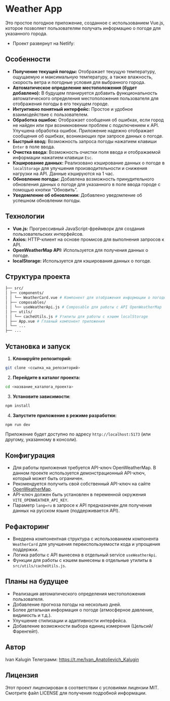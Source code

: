 # Weather App

Это простое погодное приложение, созданное с использованием Vue.js, которое позволяет пользователям получать информацию о погоде для указанного города.

- Проект развернут на Netlify:

## Особенности

- **Получение текущей погоды:** Отображает текущую температуру, ощущаемую и максимальную температуру, а также влажность, скорость ветра и погодные условия для выбранного города.
- **Автоматическое определение местоположения (будет добавлено):** В будущем планируется добавить функциональность автоматического определения местоположения пользователя для отображения погоды в его текущем городе.
- **Интуитивно понятный интерфейс:** Простое и удобное взаимодействие с пользователем.
- **Обработка ошибок:** Отображает сообщения об ошибках, если город не найден или при возникновении проблем с подключением к API. Улучшена обработка ошибок. Приложение надежно отображает сообщения об ошибках, возникающих при запросе данных о погоде.
- **Быстрый ввод:** Возможность запроса погоды нажатием клавиши `Enter` в поле ввода.
- **Очистка ввода:** Возможность очистки поля ввода и отображаемой информации нажатием клавиши `Esc`.
- **Кэширование данных:** Реализовано кэширование данных о погоде в `localStorage` для улучшения производительности и снижения нагрузки на API. Данные кэшируются на 1 час.
- **Обновление погоды:** Добавлена возможность принудительного обновления данных о погоде для указанного в поле ввода городе с помощью кнопки “Обновить”.
- **Уведомление об обновлении:** Добавлено уведомление об успешном обновлении погоды.

## Технологии

- **Vue.js:** Прогрессивный JavaScript-фреймворк для создания пользовательских интерфейсов.
- **Axios:** HTTP-клиент на основе промисов для выполнения запросов к API.
- **OpenWeatherMap API:** Используется для получения данных о погоде.
- **localStorage:** Используется для кэширования данных о погоде.

## Структура проекта

```bash
├── src/
│ ├── components/
│ │ └── WeatherCard.vue # Компонент для отображения информации о погоде
│ ├── composables/
│ │ └── useWeatherApi.js # Composable для работы с API OpenWeatherMap
│ ├── utils/
│ │ └── cacheUtils.js # Утилиты для работы с кэшем localStorage
│ ├── App.vue # Главный компонент приложения
│ └── ...
├── ...
```

## Установка и запуск

1.  **Клонируйте репозиторий:**

```bash
git clone <ссылка_на_репозиторий>
```

2.  **Перейдите в каталог проекта:**

```bash
cd <название_каталога_проекта>
```

3.  **Установите зависимости:**

```bash
npm install
```

4.  **Запустите приложение в режиме разработки:**

```bash
npm run dev
```

Приложение будет доступно по адресу `http://localhost:5173` (или другому, указанному в консоли).

## Конфигурация

- Для работы приложения требуется API-ключ OpenWeatherMap. В данном проекте используется демонстрационный API-ключ, который может быть ограничен.
- Рекомендуется получить свой собственный API-ключ на сайте [OpenWeatherMap](https://openweathermap.org/).
- API-ключ должен быть установлен в переменной окружения `VITE_OPENWEATHER_API_KEY`.
- Параметр `lang=ru` в запросе к API предназначен для получения данных на русском языке (поддерживается API).

## Рефакторинг

- Внедрена компонентная структура с использованием компонента `WeatherCard` для улучшения переиспользуемости кода и упрощения поддержки.
- Логика работы с API вынесена в отдельный service `useWeatherApi`.
- Функции для работы с кэшем вынесены в отдельные утилиты в `src/utils/cacheUtils.js`.

## Планы на будущее

- Реализация автоматического определения местоположения пользователя.
- Добавление прогноза погоды на несколько дней.
- Более детальная информация о погоде (атмосферное давление, видимость и т.д.).
- Улучшение стилизации и адаптивности интерфейса.
- Добавление возможности выбора единиц измерения (Цельсий/Фаренгейт).

## Автор

Ivan Kalugin Телеграмм: https://t.me/Ivan_Anatolievich_Kalugin

## Лицензия

Этот проект лицензирован в соответствии с условиями лицензии MIT. Смотрите файл LICENSE для получения подробной информации.
